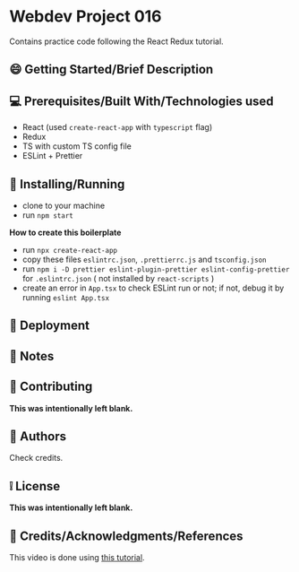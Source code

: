 # Webdev Project 016

Contains practice code following the React Redux tutorial.

## :smile: **Getting Started/Brief Description**

## :computer: **Prerequisites/Built With/Technologies used**

- React (used `create-react-app` with `typescript` flag)
- Redux
- TS with custom TS config file
- ESLint + Prettier

## :page_facing_up: **Installing/Running**

- clone to your machine
- run `npm start`

**How to create this boilerplate**

- run `npx create-react-app`
- copy these files `eslintrc.json`, `.prettierrc.js` and `tsconfig.json`
- run `npm i -D prettier eslint-plugin-prettier eslint-config-prettier` for `.eslintrc.json` ( not installed by `react-scripts` )
- create an error in `App.tsx` to check ESLint run or not; if not, debug it by running `eslint App.tsx`

## :car: **Deployment**

## :memo: **Notes**

## :bell: **Contributing**

**This was intentionally left blank.**

## :speech_balloon: **Authors**

Check credits.

## :grey_exclamation: **License**

**This was intentionally left blank.**

## :email: **Credits/Acknowledgments/References**

This video is done using [this tutorial](https://www.youtube.com/watch?v=9boMnm5X9ak&list=PLC3y8-rFHvwheJHvseC3I0HuYI2f46oAK).
